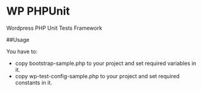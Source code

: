 WP PHPUnit
==============

Wordpress PHP Unit Tests Framework

##Usage

You have to:
* copy bootstrap-sample.php to your project and set required variables in it.
* copy wp-test-config-sample.php to your project and set required constants in it. 


